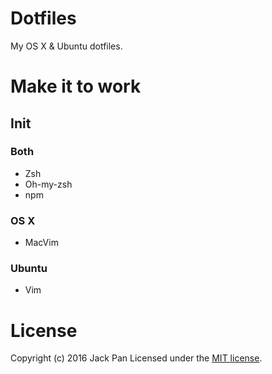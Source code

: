 # Dotfiles
My OS X & Ubuntu dotfiles.

# Make it to work
## Init
### Both
- Zsh
- Oh-my-zsh
- npm

### OS X
- MacVim

### Ubuntu
- Vim

# License
Copyright (c) 2016 Jack Pan
Licensed under the [MIT license](LICENSE.md).
